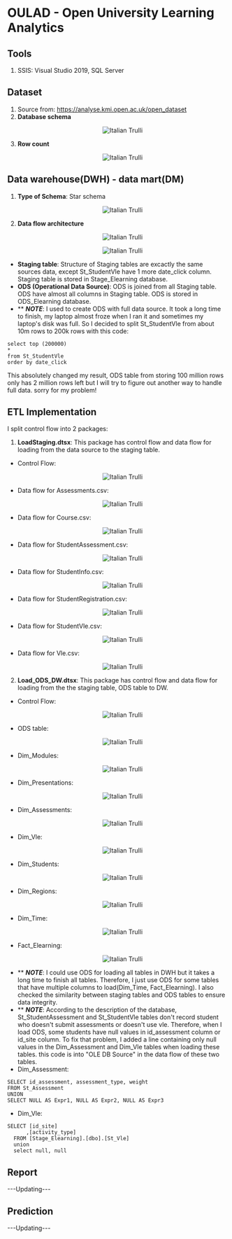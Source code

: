 # OULAD - Open University Learning Analytics
## Tools
1. SSIS: Visual Studio 2019, SQL Server
## Dataset
1. Source from: https://analyse.kmi.open.ac.uk/open_dataset
2. **Database schema** <p align = 'center'><img src="image/Database_Schema.png" alt="Italian Trulli"></p>
3. **Row count** <p align = 'center'><img src="image/Rowcount.png" alt="Italian Trulli"></p>
## Data warehouse(DWH) - data mart(DM)
1. **Type of Schema**: Star schema <p align = 'center'><img src="image/StarSchema.png" alt="Italian Trulli"></p>
2. **Data flow architecture** <p align = 'center'><img src="image/Dataflow.png" alt="Italian Trulli"></p> <p align = 'center'><img src="image/Dataflow_full.png" alt="Italian Trulli"></p>
- **Staging table**: Structure of Staging tables are excactly the same sources data, except St_StudentVle have 1 more date_click column. Staging table is stored in Stage_Elearning database.
- **ODS (Operational Data Source)**: ODS is joined from all Staging table. ODS have almost all columns in Staging table. ODS is stored in ODS_Elearning database.
- ** ***NOTE***: I used to create ODS with full data source. It took a long time to finish, my laptop almost froze when I ran it and sometimes my laptop's disk was full. So I decided to split St_StudentVle from about 10m rows to 200k rows with this code:
```
select top (200000)
*
from St_StudentVle
order by date_click
```
This absolutely changed my result, ODS table from storing 100 million rows only has 2 million rows left but I will try to figure out another way to handle full data. sorry for my problem!
## ETL Implementation
I split control flow into 2 packages:
1. **LoadStaging.dtsx**: This package has control flow and data flow for loading from the data source to the staging table.
- Control Flow: <p align = 'center'><img src="image/LoadStaging/Pipeline_Stage.png" alt="Italian Trulli"></p>
- Data flow for Assessments.csv: <p align = 'center'><img src="image/LoadStaging/Dataflow1.png" alt="Italian Trulli"></p>
- Data flow for Course.csv: <p align = 'center'><img src="image/LoadStaging/Dataflow2.png" alt="Italian Trulli"></p>
- Data flow for StudentAssessment.csv: <p align = 'center'><img src="image/LoadStaging/Dataflow3.png" alt="Italian Trulli"></p>
- Data flow for StudentInfo.csv: <p align = 'center'><img src="image/LoadStaging/Dataflow4.png" alt="Italian Trulli"></p>
- Data flow for StudentRegistration.csv: <p align = 'center'><img src="image/LoadStaging/Dataflow5.png" alt="Italian Trulli"></p>
- Data flow for StudentVle.csv: <p align = 'center'><img src="image/LoadStaging/Dataflow6.png" alt="Italian Trulli"></p>
- Data flow for Vle.csv: <p align = 'center'><img src="image/LoadStaging/Dataflow7.png" alt="Italian Trulli"></p>
2. **Load_ODS_DW.dtsx**: This package has control flow and data flow for loading from the the staging table, ODS table to DW.
- Control Flow: <p align = 'center'><img src="image/Load_ODS_DW/Pipeline_Dwh-Dm.png" alt="Italian Trulli"></p>
- ODS table: <p align = 'center'><img src="image/Load_ODS_DW/Dataflow1.png" alt="Italian Trulli"></p>
- Dim_Modules: <p align = 'center'><img src="image/Load_ODS_DW/Dataflow2.png" alt="Italian Trulli"></p>
- Dim_Presentations: <p align = 'center'><img src="image/Load_ODS_DW/Dataflow3.png" alt="Italian Trulli"></p>
- Dim_Assessments: <p align = 'center'><img src="image/Load_ODS_DW/Dataflow4.png" alt="Italian Trulli"></p>
- Dim_Vle: <p align = 'center'><img src="image/Load_ODS_DW/Dataflow5.png" alt="Italian Trulli"></p>
- Dim_Students: <p align = 'center'><img src="image/Load_ODS_DW/Dataflow6.png" alt="Italian Trulli"></p>
- Dim_Regions: <p align = 'center'><img src="image/Load_ODS_DW/Dataflow7.png" alt="Italian Trulli"></p>
- Dim_Time: <p align = 'center'><img src="image/Load_ODS_DW/Dataflow8.png" alt="Italian Trulli"></p>
- Fact_Elearning: <p align = 'center'><img src="image/Load_ODS_DW/Dataflow9.png" alt="Italian Trulli"></p>
- ** ***NOTE***: I could use ODS for loading all tables in DWH but it takes a long time to finish all tables. Therefore, I just use ODS for some tables that have multiple columns to load(Dim_Time, Fact_Elearning). I also checked the similarity between staging tables and ODS tables to ensure data integrity.
- ** ***NOTE***: According to the description of the database, St_StudentAssessment and St_StudentVle tables don't record student who doesn't submit assessments or doesn't use vle. Therefore, when I load ODS, some students have null values in id_assessment column or id_site column. To fix that problem, I added a line containing only null values in the Dim_Assessment and Dim_Vle tables when loading these tables. this code is into "OLE DB Source" in the data flow of these two tables.
- Dim_Assessment: 
```
SELECT id_assessment, assessment_type, weight
FROM St_Assessment
UNION
SELECT NULL AS Expr1, NULL AS Expr2, NULL AS Expr3
```
- Dim_Vle: 
```
SELECT [id_site]
      ,[activity_type]
  FROM [Stage_Elearning].[dbo].[St_Vle]
  union 
  select null, null
```
## Report
---Updating---
## Prediction
---Updating---
